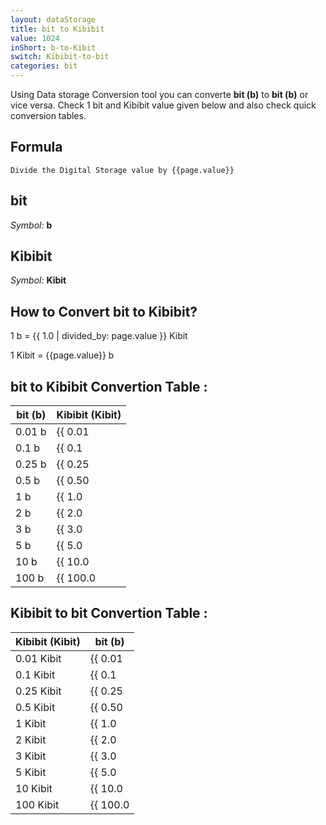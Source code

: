 ```yaml
---
layout: dataStorage
title: bit to Kibibit
value: 1024
inShort: b-to-Kibit
switch: Kibibit-to-bit
categories: bit
---
```


Using Data storage Conversion tool you can converte **bit (b)** to **bit (b)** or vice versa. Check 1 bit and Kibibit value given below and also check quick conversion tables.

## Formula
`Divide the Digital Storage value by {{page.value}}`

## bit
*Symbol:* **b**

## Kibibit
*Symbol:* **Kibit**

## How to Convert bit to Kibibit?

1 b = {{ 1.0 | divided_by: page.value }} Kibit

1 Kibit = {{page.value}} b


## bit to Kibibit Convertion Table :

| bit (b) | Kibibit (Kibit) |
| ---- | ---- |
| 0.01 b | {{ 0.01 | divided_by: page.value }} Kibit |
| 0.1 b | {{ 0.1 | divided_by: page.value }} Kibit |
| 0.25 b | {{ 0.25 | divided_by: page.value }} Kibit |
| 0.5 b | {{ 0.50 | divided_by: page.value }} Kibit |
| 1 b | {{ 1.0 | divided_by: page.value }} Kibit |
| 2 b | {{ 2.0 | divided_by: page.value }} Kibit |
| 3 b | {{ 3.0 | divided_by: page.value }} Kibit |
| 5 b | {{ 5.0 | divided_by: page.value }} Kibit |
| 10 b | {{ 10.0 | divided_by: page.value }} Kibit |
| 100 b | {{ 100.0 | divided_by: page.value }} Kibit |

## Kibibit to bit Convertion Table :

| Kibibit (Kibit) | bit (b) |
| ---- | ---- |
| 0.01 Kibit | {{ 0.01 | times: page.value }} b |
| 0.1 Kibit | {{ 0.1 | times: page.value }} b |
| 0.25 Kibit | {{ 0.25 | times: page.value }} b |
| 0.5 Kibit | {{ 0.50 | times: page.value }} b |
| 1 Kibit | {{ 1.0 | times: page.value }} b |
| 2 Kibit | {{ 2.0 | times: page.value }} b |
| 3 Kibit | {{ 3.0 | times: page.value }} b |
| 5 Kibit | {{ 5.0 | times: page.value }} b |
| 10 Kibit | {{ 10.0 | times: page.value }} b |
| 100 Kibit | {{ 100.0 | times: page.value }} b |


<script>
document.getElementById('selectInput')[0].selected = true
document.getElementById('selectOutput')[3].selected = true
</script>
